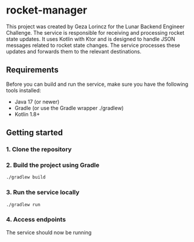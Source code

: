 # rocket-manager

This project was created by Geza Lorincz for the Lunar Backend Engineer Challenge. The service is responsible for receiving and processing rocket state updates. It uses Kotlin with Ktor and is designed to handle JSON messages related to rocket state changes. The service processes these updates and forwards them to the relevant destinations.

## Requirements
Before you can build and run the service, make sure you have the following tools installed:
- Java 17 (or newer)
- Gradle (or use the Gradle wrapper ./gradlew)
- Kotlin 1.8+

## Getting started
### 1. Clone the repository

### 2. Build the project using Gradle
```bash
./gradlew build
```
### 3. Run the service locally
```bash
./gradlew run
```

### 4. Access endpoints
The service should now be running
